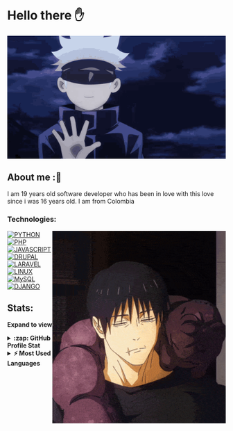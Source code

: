 # Hello there ✋

<div align="center">
  <img hight="300" width="700" alt="GIF" align="center" src="https://github.com/LeJuanChis/lejuanchis/blob/main/assets/gifs/jujutsu-kaisen-gojo-satoru.gif">
</div>

## About me :🤙

I am 19 years old software developer who has been in love with this love since i was 16 years old. I am from Colombia
  
### Technologies:
  <img hight="300" width="400" alt="GIF" align="right" src="https://github.com/LeJuanChis/lejuanchis/blob/main/assets/gifs/toji-toji-fushiguro.gif" />

  [![PYTHON](https://img.shields.io/badge/python-developer?logo=python&color=yellow&style=for-the-badge&logoColor=white&label)]()
  [![PHP](https://img.shields.io/badge/php-developer?logo=php&color=blue&style=for-the-badge&logoColor=white&label)]()
  [![JAVASCRIPT](https://img.shields.io/badge/javascript-developer?logo=javascript&color=yellow&style=for-the-badge&logoColor=white&label)]()
  [![DRUPAL](https://img.shields.io/badge/drupal-developer?logo=drupal&color=blue&style=for-the-badge&logoColor=white&label)]()
  [![LARAVEL](https://img.shields.io/badge/laravel-developer?logo=laravel&color=blue&style=for-the-badge&logoColor=white&label)]()
  [![LINUX](https://img.shields.io/badge/linux-developer?logo=linux&color=purple&style=for-the-badge&logoColor=white&label)]()
  </br>
  [![MySQL](https://img.shields.io/badge/MySQL-4479A1?style=for-the-badge&logo=mysql&logoColor=white)]()
  [![DJANGO](https://img.shields.io/badge/django-developer?logo=django&color=darkgreen&style=for-the-badge&logoColor=white&label)]()

<p align="center">
  
## Stats:
**Expand to view**
<details>
  <summary><b>:zap: GitHub Profile Stat</b></summary>
  <img width="400" src="https://github-readme-stats.vercel.app/api?username=LeJuanChis&&show_icons=true&theme=cobalt" />
</details>
<details>
  <summary><b>⚡ Most Used Languages</b></summary>
  <br/>
  
   ![Top Langs](https://github-readme-stats.vercel.app/api/top-langs/?username=lejuanchis&hide_progress=false)
   
  <br/>
</details>



